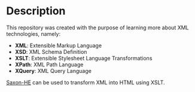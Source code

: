 # Description
This repository was created with the purpose of learning more about XML technologies, namely:
- **XML**: Extensible Markup Language
- **XSD**: XML Schema Definition
- **XSLT**: Extensible Stylesheet Language Transformations
- **XPath**: XML Path Language
- **XQuery**: XML Query Language

[Saxon-HE](https://www.saxonica.com/download/download_page.xml) can be used to transform XML into HTML using XSLT.